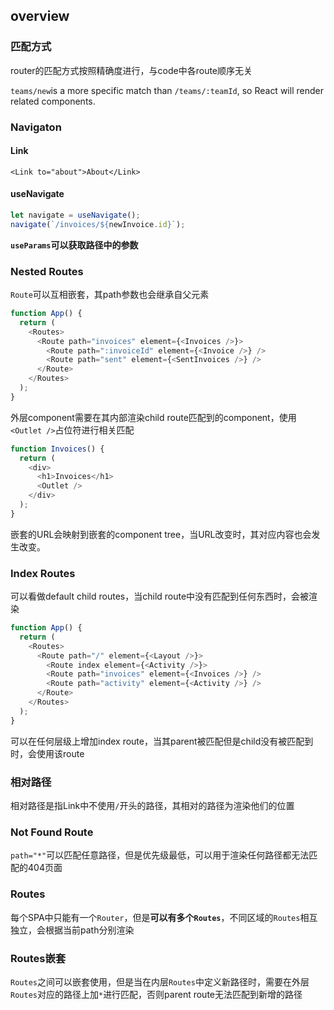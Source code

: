 ## overview

### 匹配方式

router的匹配方式按照精确度进行，与code中各route顺序无关

`teams/new`is a more specific match than `/teams/:teamId`, so React will render related components.

### Navigaton

#### Link

`<Link to="about">About</Link>`

#### useNavigate

```javascript
let navigate = useNavigate();
navigate(`/invoices/${newInvoice.id}`);
```

**`useParams`可以获取路径中的参数**

### Nested Routes

`Route`可以互相嵌套，其path参数也会继承自父元素

```javascript
function App() {
  return (
    <Routes>
      <Route path="invoices" element={<Invoices />}>
        <Route path=":invoiceId" element={<Invoice />} />
        <Route path="sent" element={<SentInvoices />} />
      </Route>
    </Routes>
  );
}
```

外层component需要在其内部渲染child route匹配到的component，使用`<Outlet />`占位符进行相关匹配

```javascript
function Invoices() {
  return (
    <div>
      <h1>Invoices</h1>
      <Outlet />
    </div>
  );
}
```

嵌套的URL会映射到嵌套的component tree，当URL改变时，其对应内容也会发生改变。

### Index Routes

可以看做default child routes，当child route中没有匹配到任何东西时，会被渲染

```javascript
function App() {
  return (
    <Routes>
      <Route path="/" element={<Layout />}>
        <Route index element={<Activity />}>
        <Route path="invoices" element={<Invoices />} />
        <Route path="activity" element={<Activity />} />
      </Route>
    </Routes>
  );
}
```

可以在任何层级上增加index route，当其parent被匹配但是child没有被匹配到时，会使用该route

### 相对路径

相对路径是指Link中不使用`/`开头的路径，其相对的路径为渲染他们的位置

### Not Found Route

`path="*"`可以匹配任意路径，但是优先级最低，可以用于渲染任何路径都无法匹配的404页面

### Routes

每个SPA中只能有一个`Router`，但是**可以有多个`Routes`**，不同区域的`Routes`相互独立，会根据当前path分别渲染

### Routes嵌套

`Routes`之间可以嵌套使用，但是当在内层`Routes`中定义新路径时，需要在外层`Routes`对应的路径上加`*`进行匹配，否则parent route无法匹配到新增的路径
